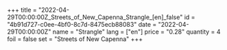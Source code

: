 +++
title = "2022-04-29T00:00:00Z_Streets_of_New_Capenna_Strangle_[en]_false"
id = "4b91d727-c0ee-4bf0-8c7d-8475ecb88083"
date = "2022-04-29T00:00:00Z"
name = "Strangle"
lang = ["en"]
price = "0.28"
quantity = 4
foil = false
set = "Streets of New Capenna"
+++
